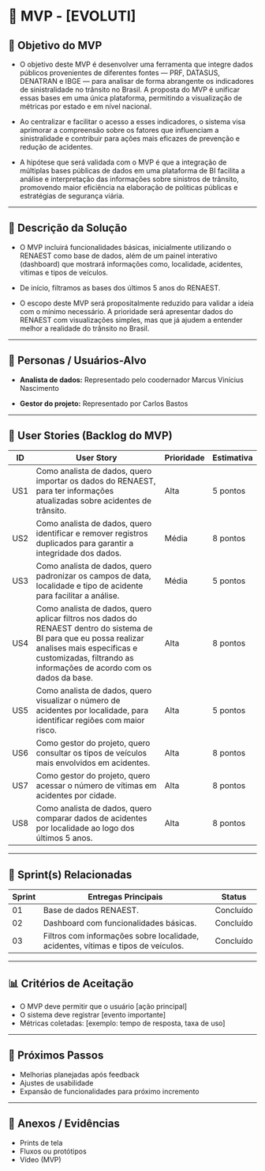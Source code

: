 # 📌 MVP - [EVOLUTI]

## 🎯 Objetivo do MVP

- O objetivo deste MVP é desenvolver uma ferramenta que integre dados públicos provenientes de diferentes fontes — PRF, DATASUS, DENATRAN e IBGE — para analisar de forma abrangente os indicadores de sinistralidade no trânsito no Brasil. A proposta do MVP é unificar essas bases em uma única plataforma, permitindo a visualização de métricas por estado e em nível nacional.

- Ao centralizar e facilitar o acesso a esses indicadores, o sistema visa aprimorar a compreensão sobre os fatores que influenciam a sinistralidade e contribuir para ações mais eficazes de prevenção e redução de acidentes.

- A hipótese que será validada com o MVP é que a integração de múltiplas bases públicas de dados em uma plataforma de BI facilita a análise e interpretação das informações sobre sinistros de trânsito, promovendo maior eficiência na elaboração de políticas públicas e estratégias de segurança viária.

---

## 📝 Descrição da Solução
 
- O MVP incluirá funcionalidades básicas, inicialmente utilizando o RENAEST como base de dados, além de um painel interativo (dashboard) que mostrará informações como, localidade, acidentes, vítimas e tipos de veículos.

- De início, filtramos as bases dos últimos 5 anos do RENAEST.
  
- O escopo deste MVP será propositalmente reduzido para validar a ideia com o mínimo necessário. A prioridade será apresentar dados do RENAEST com visualizações simples, mas que já ajudem a entender melhor a realidade do trânsito no Brasil.
---

## 👥 Personas / Usuários-Alvo
- **Analista de dados:** Representado pelo coodernador Marcus Vinícius Nascimento
  
- **Gestor do projeto:** Representado por Carlos Bastos 
---

## 🔑 User Stories (Backlog do MVP)
| ID  | User Story                                                                 | Prioridade | Estimativa |
|-----|-----------------------------------------------------------------------------|------------|------------|
| US1 | Como analista de dados, quero importar os dados do RENAEST, para ter informações atualizadas sobre acidentes de trânsito.        | Alta       | 5 pontos   |
| US2 | Como analista de dados, quero identificar e remover registros duplicados para garantir a integridade dos dados.         | Média      | 8 pontos   |
| US3 | Como analista de dados, quero padronizar os campos de data, localidade e tipo de acidente para facilitar a análise.        | Média       | 5 pontos   |
| US4 | Como analista de dados, quero aplicar filtros nos dados do RENAEST dentro do sistema de BI para que eu possa realizar analises mais especificas e customizadas, filtrando as informações de acordo com os dados da base.         | Alta      | 8 pontos   |
| US5 | Como analista de dados, quero visualizar o número de acidentes por localidade, para identificar regiões com maior risco.        | Alta       | 5 pontos   |
| US6 |Como gestor do projeto, quero consultar os tipos de veículos mais envolvidos em acidentes.    | Alta      | 8 pontos   |
| US7 | Como gestor do projeto, quero acessar o número de vítimas em acidentes por cidade.        | Alta       | 8 pontos   |
| US8 |Como analista de dados, quero comparar dados de acidentes por localidade ao logo dos últimos 5 anos. | Alta      | 8 pontos   |


---

## 📅 Sprint(s) Relacionadas
| Sprint | Entregas Principais                          | Status   |
|--------|----------------------------------------------|----------|
| 01     | Base de dados RENAEST.                        | Concluído|
| 02     | Dashboard com funcionalidades básicas.        | Concluído |
| 03     | Filtros com informações sobre localidade, acidentes, vítimas e tipos de veículos.      | Concluído |


---

## 📊 Critérios de Aceitação
- O MVP deve permitir que o usuário [ação principal]  
- O sistema deve registrar [evento importante]  
- Métricas coletadas: [exemplo: tempo de resposta, taxa de uso]  

---

## 🚀 Próximos Passos
- Melhorias planejadas após feedback  
- Ajustes de usabilidade  
- Expansão de funcionalidades para próximo incremento  

---

## 📂 Anexos / Evidências
- Prints de tela  
- Fluxos ou protótipos  
- Vídeo (MVP)  
